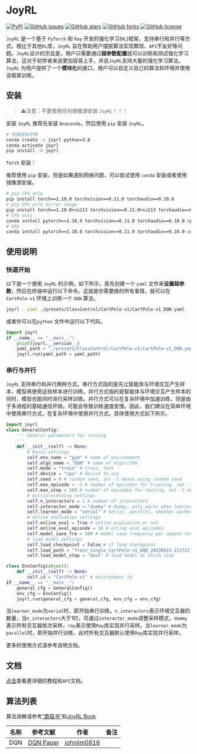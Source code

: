 # JoyRL

[![PyPI](https://img.shields.io/pypi/v/joyrl)](https://pypi.org/project/joyrl/)  [![GitHub issues](https://img.shields.io/github/issues/datawhalechina/joyrl)](https://github.com/datawhalechina/joyrl/issues) [![GitHub stars](https://img.shields.io/github/stars/datawhalechina/joyrl)](https://github.com/datawhalechina/joyrl/stargazers) [![GitHub forks](https://img.shields.io/github/forks/datawhalechina/joyrl)](https://github.com/datawhalechina/joyrl/network) [![GitHub license](https://img.shields.io/github/license/datawhalechina/joyrl)](https://github.com/datawhalechina/joyrl/blob/master/LICENSE)


`JoyRL` 是一个基于 `PyTorch` 和 `Ray` 开发的强化学习(`RL`)框架，支持串行和并行等方式。相比于其他`RL`库，`JoyRL` 旨在帮助用户摆脱算法实现繁琐、`API`不友好等问题。`JoyRL`设计的宗旨是，用户只需要通过**超参数配置**就可以训练和测试强化学习算法，这对于初学者来说更加容易上手，并且`JoyRL`支持大量的强化学习算法。`JoyRL` 为用户提供了一个**模块化**的接口，用户可以自定义自己的算法和环境并使用该框架训练。

## 安装

>⚠️注意：不要使用任何镜像源安装 `JoyRL`！！！

安装 `JoyRL` 推荐先安装 `Anaconda`，然后使用 `pip` 安装 `JoyRL`。

```bash
# 创建虚拟环境
conda create -n joyrl python=3.8
conda activate joyrl
pip install -U joyrl
```

`Torch` 安装：

推荐使用 `pip` 安装，但是如果遇到网络问题，可以尝试使用 `conda` 安装或者使用镜像源安装。

```bash
# pip CPU only
pip install torch==1.10.0 torchvision==0.11.0 torchaudio==0.10.0
# pip GPU with mirror image
pip install torch==1.10.0+cu113 torchvision==0.11.0+cu113 torchaudio==0.10.0 --extra-index-url https://download.pytorch.org/whl/cu113
# CPU only
conda install pytorch==1.10.0 torchvision==0.11.0 torchaudio==0.10.0 cpuonly -c pytorch
# GPU 
conda install pytorch==1.10.0 torchvision==0.11.0 torchaudio==0.10.0 cudatoolkit=11.3 -c pytorch -c conda-forge
```

## 使用说明

### 快速开始

以下是一个使用 `JoyRL` 的示例。如下所示，首先创建一个 `yaml` 文件来**设置超参数**，然后在终端中运行以下命令。这就是你需要做的所有事情，就可以在 `CartPole-v1` 环境上训练一个 `DQN` 算法。

```bash
joyrl --yaml ./presets/ClassControl/CartPole-v1/CartPole-v1_DQN.yaml
```

或者你可以在`python` 文件中运行以下代码。

```python
import joyrl
if __name__ == "__main__":
    print(joyrl.__version__)
    yaml_path = "./presets/ClassControl/CartPole-v1/CartPole-v1_DQN.yaml"
    joyrl.run(yaml_path = yaml_path)
```

### 串行与并行

`JoyRL` 支持串行和并行两种方式。串行方式指的是先让智能体与环境交互产生样本，模型再使用这些样本进行训练。并行方式指的是智能体与环境交互产生样本的同时，模型也能同时进行采样训练。并行方式可以在复杂环境中加速训练，但是由于多进程的基础通信开销，可能会导致训练速度变慢。因此，我们建议在简单环境中使用串行方式，在复杂环境中使用并行方式。具体使用方式如下所示。

```python
import joyrl
class GeneralConfig:
    ''' General parameters for running
    '''
    def __init__(self) -> None:
        # basic settings
        self.env_name = "gym" # name of environment
        self.algo_name = "DQN" # name of algorithm
        self.mode = "train" # train, test
        self.device = "cpu" # device to use
        self.seed = 0 # random seed, set -1 means using random seed
        self.max_episode = -1 # number of episodes for training, set -1 to keep running
        self.max_step = 200 # number of episodes for testing, set -1 means unlimited steps
        # multiprocessing settings
        self.n_interactors = 1 # number of interactors
        self.interactor_mode = "dummy" # dummy, only works when learner_mode is serial
        self.learner_mode = "serial" # serial, parallel, whether workers and learners are in parallel
        # online evaluation settings
        self.online_eval = True # online evaluation or not
        self.online_eval_episode = 10 # online eval episodes
        self.model_save_fre = 500 # model save frequency per update step
        # load model settings
        self.load_checkpoint = False # if load checkpoint
        self.load_path = "Train_single_CartPole-v1_DQN_20230515-211721" # path to load model
        self.load_model_step = 'best' # load model at which step

class EnvConfig(object):
    def __init__(self) -> None:
        self.id = "CartPole-v1" # environment id
if __name__ == "__main__":
    general_cfg = GeneralConfig()
    env_cfg = EnvConfig()
    joyrl.run(general_cfg = general_cfg, env_cfg = env_cfg)
```

当`learner_mode`为`serial`时，即开始串行训练。`n_interactors`表示环境交互器的数量，当`n_interactors`大于1时，可通过`interactor_mode`调整采样模式，`dummy`表示所有交互器依次采样，`ray`表示使用`Ray`库实现并行采样。当`learner_mode`为`parallel`时，即开始并行训练，此时所有交互器默认使用`Ray`库实现并行采样。

更多的使用方式请参考说明文档。

## 文档

[点击](https://datawhalechina.github.io/joyrl/)查看更详细的教程和`API`文档。


## 算法列表

算法讲解请参考[“蘑菇书”](https://github.com/datawhalechina/easy-rl)和[JoyRL Book](https://github.com/datawhalechina/joyrl-book)

|       名称       |                          参考文献                          |                    作者                     | 备注 |
| :--------------: | :----------------------------------------------------------: | :-------------------------------------------: | :---: |
| DQN | [DQN Paper](https://www.cs.toronto.edu/~vmnih/docs/dqn.pdf) | [johnjim0816](https://github.com/johnjim0816) |       |
